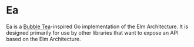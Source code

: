 Ea
==

Ea is a [Bubble Tea](https://github.com/charmbracelet/bubbletea)-inspired Go implementation of the Elm Architecture. It is designed primarily for use by other libraries that want to expose an API based on the Elm Architecture.
